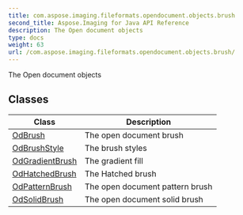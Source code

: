 ```yaml
---
title: com.aspose.imaging.fileformats.opendocument.objects.brush
second_title: Aspose.Imaging for Java API Reference
description: The Open document objects
type: docs
weight: 63
url: /com.aspose.imaging.fileformats.opendocument.objects.brush/
---
```


The Open document objects


## Classes

| Class | Description |
| --- | --- |
| [OdBrush](../com.aspose.imaging.fileformats.opendocument.objects.brush/odbrush) | The open document brush |
| [OdBrushStyle](../com.aspose.imaging.fileformats.opendocument.objects.brush/odbrushstyle) | The brush styles |
| [OdGradientBrush](../com.aspose.imaging.fileformats.opendocument.objects.brush/odgradientbrush) | The gradient fill |
| [OdHatchedBrush](../com.aspose.imaging.fileformats.opendocument.objects.brush/odhatchedbrush) | The Hatched brush |
| [OdPatternBrush](../com.aspose.imaging.fileformats.opendocument.objects.brush/odpatternbrush) | The open document pattern brush |
| [OdSolidBrush](../com.aspose.imaging.fileformats.opendocument.objects.brush/odsolidbrush) | The open document solid brush |
